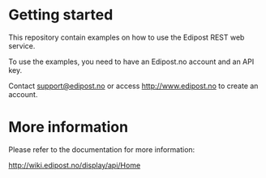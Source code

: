 Getting started
===============
This repository contain examples on how to use the Edipost REST web service.

To use the examples, you need to have an Edipost.no account and an API key.

Contact support@edipost.no or access http://www.edipost.no to create an account.


More information
================
Please refer to the documentation for more information:

http://wiki.edipost.no/display/api/Home
